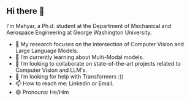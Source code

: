 ## Hi there 👋
I'm Mahyar, a Ph.d. student at the Department of Mechanical and Aerospace Engineering at George Washington University.
- 🔭  My research focuses on the intersection of Computer Vision and Large Language Models.
- 🌱 I’m currently learning about Multi-Modal models.
- 👯 I’m looking to collaborate on state-of-the-art projects related to Computer Vision and LLM's.
- 🤔 I’m looking for help with Transformers :))
- 📫 How to reach me: Linkedin or Email.
- 😄 Pronouns: He/Him
